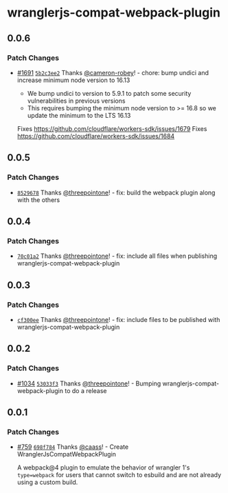 # wranglerjs-compat-webpack-plugin

## 0.0.6

### Patch Changes

- [#1691](https://github.com/cloudflare/workers-sdk/pull/1691) [`5b2c3ee2`](https://github.com/cloudflare/workers-sdk/commit/5b2c3ee2c5d65b25c966ca07751f544f282525b9) Thanks [@cameron-robey](https://github.com/cameron-robey)! - chore: bump undici and increase minimum node version to 16.13

  - We bump undici to version to 5.9.1 to patch some security vulnerabilities in previous versions
  - This requires bumping the minimum node version to >= 16.8 so we update the minimum to the LTS 16.13

  Fixes https://github.com/cloudflare/workers-sdk/issues/1679
  Fixes https://github.com/cloudflare/workers-sdk/issues/1684

## 0.0.5

### Patch Changes

- [`8529678`](https://github.com/cloudflare/workers-sdk/commit/85296787adb1835054510a5df23a30ee08758971) Thanks [@threepointone](https://github.com/threepointone)! - fix: build the webpack plugin along with the others

## 0.0.4

### Patch Changes

- [`70c01a2`](https://github.com/cloudflare/workers-sdk/commit/70c01a2a13b1950be07d9b02cb3f12cbc91036ad) Thanks [@threepointone](https://github.com/threepointone)! - fix: include all files when publishing wranglerjs-compat-webpack-plugin

## 0.0.3

### Patch Changes

- [`cf300ee`](https://github.com/cloudflare/workers-sdk/commit/cf300eef4c6ca94386ed3cbcf19d470aa6972aca) Thanks [@threepointone](https://github.com/threepointone)! - fix: include files to be published with wranglerjs-compat-webpack-plugin

## 0.0.2

### Patch Changes

- [#1034](https://github.com/cloudflare/workers-sdk/pull/1034) [`53033f3`](https://github.com/cloudflare/workers-sdk/commit/53033f3091e2d8fc675a0b078b36b3aa37673cba) Thanks [@threepointone](https://github.com/threepointone)! - Bumping wranglerjs-compat-webpack-plugin to do a release

## 0.0.1

### Patch Changes

- [#759](https://github.com/cloudflare/workers-sdk/pull/759) [`698f784`](https://github.com/cloudflare/workers-sdk/commit/698f784ec33c574f374144c08638f21718db97a1) Thanks [@caass](https://github.com/caass)! - Create WranglerJsCompatWebpackPlugin

  A webpack@4 plugin to emulate the behavior of wrangler 1's `type=webpack` for users that cannot switch to esbuild and are not already using a custom build.
